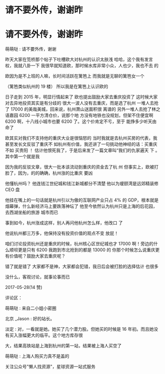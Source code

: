 # 请不要外传，谢谢昨

# 请不要外传，谢谢昨

萌萌哒 : 请不要外传，谢谢

昨天大家在笕桥那个帖子下吐槽欧大对杭州的认识太肤浅 哈哈，这个我有发言权，我就八卦一下 我很早就知道欧，那时候水库非常小众，人也少，我也不去 的

欧因为是不上班的人嘛，长时间活跃在篱笆上 而我就是无聊的篱笆女一个

（篱笆类似杭州的 19 楼） 所以我是在篱笆上认识欧的

日子走到 2015 年，明显行情起来了 欧也提出鼓励大家去重庆投资了 这时候大家对去异地投资其实是有分歧的 很大一波人没有去重庆，而是选了杭州 一堆人去抢了 17000 的美哉美城，回来说，杭州萧山送面积很 离谱的 另外一堆人去抢了林之语嘉园 6200 一平方清仓价，说那个地 方没有地铁也没规划，但架不住便宜啊 6200 啊，十八线小城市也要 6200 了。这个价肯定不亏，至于 能挣多少听天由命了

欧其实对我们不支持他的重庆大业是很恼怒的 当时我就是去杭州买房的代表，我甚至发长文反驳了重庆不 如杭州有价值，我还讲了一句挑动他神经的话：买重庆不如 买贵阳 ！ 估计他恨死我了，于是后来发了一篇文章叫“我们的仇家遍天 下 。其中第一个就是我

因为我的反驳文章，很大一批本该流动到重庆的资金去了杭 州 但事实上，欧被打脸了，因为，的的确确，杭州涨的比重庆 要凶

他懂杭州吗？ 他连钱江世纪城和钱江新城都分不清楚 他以为瑷颐湾是远郊精装修 CEO 盘

他挂在嘴上的一句话就是杭州引以为傲的互联网产业只占 4% 的 GDP，根本就是烟幕弹，什么新经济马上要跌落神坛了 他至今依然认为杭州只是上海的后花园，去西湖坐船的旅游 城市而已

事到如今，杭州涨成这样，别人再问他杭州怎么样，他改口 了

他说杭州都三万多，他保持没有投资价值的观点不变 放屁！

咱们讨论投资杭州还是重庆的时候，杭州核心区世纪城也才 17000 啊！旁边的什么顺坝更是只有 6200 我跑到市北抢到的都是 13000 的 你那个时候怎么说重庆更有价值呢？鼓励大家去重庆呢？

错了就是错了 大家都不是神，大家都会犯错，我日后会被打脸的选择估计 也很多

没什么，客观讨论，就事论事而已

2017-05-28(14 赞)

评论区：

萌萌哒 : 来自二小姐小密圈

北京 _Jason : 好的站长。

淡定 : 对，一看就是她。她买了几个潜力股。但她买的时候是 16 年初。而且她没有买入涨幅更大的临平。这个地方库存很

大，结果高铁站是上海到杭州的第一站，结果被上海人买空了

萌萌哒 : 上海人购买力真不是盖的

关注公众号"懒人找资源"，星球资源一站式服务